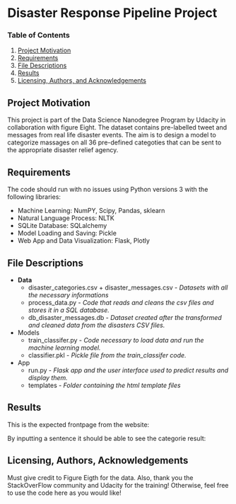 # Disaster Response Pipeline Project

### Table of Contents

1. [Project Motivation](#motivation)
2. [Requirements](#requirements)
3. [File Descriptions](#files)
4. [Results](#results)
5. [Licensing, Authors, and Acknowledgements](#licensing)

## Project Motivation<a name="motivation"></a>

This project is part of the Data Science Nanodegree Program by Udacity in collaboration with figure Eight. The dataset contains pre-labelled tweet and messages from real life disaster events. The aim is to design a model to categorize massages on all 36 pre-defined categoties that can be sent to the appropriate disaster relief agency.

## Requirements <a name="requirements"></a>

The code should run with no issues using Python versions 3 with the following libraries: 
  - Machine Learning: NumPY, Scipy, Pandas, sklearn
  - Natural Language Process: NLTK
  - SQLite Database: SQLalchemy
  - Model Loading and Saving: Pickle
  - Web App and Data Visualization: Flask, Plotly

## File Descriptions <a name="files"></a>

- **Data**
  - disaster_categories.csv + disaster_messages.csv - *Datasets with all the necessary informations*
  - process_data.py - *Code that reads and cleans the csv files and stores it in a SQL database.*
  - db_disaster_messages.db - *Dataset created after the transformed and cleaned data from the disasters CSV files.*
- Models
  - train_classifer.py - *Code necessary to load data and run the machine learning model.*
  - classifier.pkl - *Pickle file from the train_classifer code.*
- App
  - run.py - *Flask app and the user interface used to predict results and display them.*
  - templates - *Folder containing the html template files*

## Results <a name="results"></a>

This is the expected frontpage from the website:

By inputting a sentence it should be able to see the categorie result:



## Licensing, Authors, Acknowledgements<a name="licensing"></a>

Must give credit to Figure Eigth for the data. Also, thank you the StackOverFlow community and Udacity  for the training! Otherwise, feel free to use the code here as you would like! 
